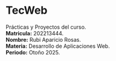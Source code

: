 # TecWeb
Prácticas y Proyectos del curso.  
__Matricula:__ 202213444.  
__Nombre:__ Rubi Aparicio Rosas.  
__Materia:__ Desarrollo de Aplicaciones Web.  
__Periodo:__ Otoño 2025.  